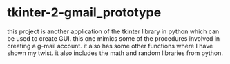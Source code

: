 # tkinter-2-gmail_prototype
this project is another application of the tkinter library in python which can be used to create GUI. 
this one mimics some of the procedures involved in creating a g-mail account.
it also has some other functions where I have shown my twist.
it also includes the math and random libraries from python.
